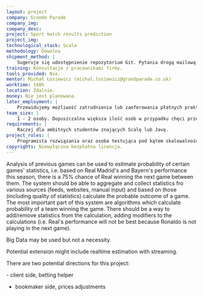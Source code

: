 ```yaml
---
layout: project
company: Grande Parade
company_img:
company_desc:
project: Sport match results prediction
project_img:
technological_stack: Scala
methodology: Dowolna
shipment_method: |
    Sugeruje się udostępnienie repozytorium Git. Pytania drogą mailową lub na konsultacjach w siedzibie firmy Grand Parade, raz w tygodniu 1h.
training: Konsultacje z pracownikami firmy.
tools_provided: Nie.
mentor: Michał Łosiewicz (michal.losiewicz@grandparade.co.uk)
worktime: 160h
location: Zdalnie.
money: Nie jest planowana.
later_employment: |
    Przewidujemy możliwość zatrudnienia lub zaoferowania płatnych praktyk.
team_size: |
    1­ - 2 osoby. Dopuszczalna większa ilość osób w przypadku chęci przetestowania alternatywnych rozwiązań lub automatyzacji testów odporności (resilience tests).
requirements: |
    Raczej dla ambitnych studentów znających Scalę lub Javę.
project_roles: |
    Programista rozwiązania oraz osoba testująca pod kątem skalowalności i odporności.
copyrights: Niewyłączna bezpłatna licencja.
---
```

Analysis of previous games can be used to estimate probability of certain games' statistics, i.e. based on Real Madrid's and Bayern's performance this season, there is a 75% chance of Real winning the next game between them. The system should be able to aggregate and collect statistics fro various sources (feeds, websites, manual input) and based on those (including quality of statistics) calculate the probable outcome of a game. The most important part of this system are algorithms which calculate probability of a team winning the game. There should be a way to add/remove statistics from the calculation, adding modifiers to the calculations (i.e. Real's performance will not be best because Ronaldo is not playing in the next game).

Big Data may be used but not a necessity.

Potential extension might include real­time estimation with streaming.

There are two potential directions for this project:

­- client side, betting helper
- bookmaker side, prices adjustments